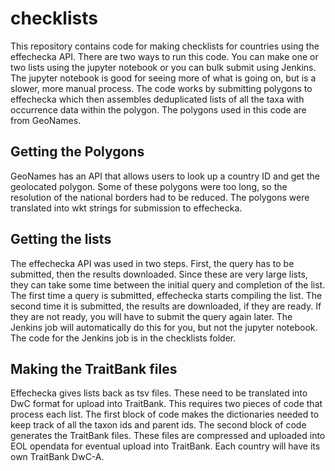 # checklists

This repository contains code for making checklists for countries using the effechecka API. There are two ways to run this code. You can make one or two lists using the jupyter notebook or you can bulk submit using Jenkins. The jupyter notebook is good for seeing more of what is going on, but is a slower, more manual process. The code works by submitting polygons to effechecka which then assembles deduplicated lists of all the taxa with occurrence data within the polygon. The polygons used in this code are from GeoNames.

## Getting the Polygons

GeoNames has an API that allows users to look up a country ID and get the geolocated polygon. Some of these polygons were too long, so the resolution of the national borders had to be reduced. The polygons were translated into wkt strings for submission to effechecka.

## Getting the lists

The effechecka API was used in two steps. First, the query has to be submitted, then the results downloaded. Since these are very large lists, they can take some time between the initial query and completion of the list. The first time a query is submitted, effechecka starts compiling the list. The second time it is submitted, the results are downloaded, if they are ready. If they are not ready, you will have to submit the query again later. The Jenkins job will automatically do this for you, but not the jupyter notebook. The code for the Jenkins job is in the checklists folder.

## Making the TraitBank files

Effechecka gives lists back as tsv files. These need to be translated into DwC format for upload into TraitBank. This requires two pieces of code that process each list. The first block of code makes the dictionaries needed to keep track of all the taxon ids and parent ids. The second block of code generates the TraitBank files. These files are compressed and uploaded into EOL opendata for eventual upload into TraitBank. Each country will have its own TraitBank DwC-A.
